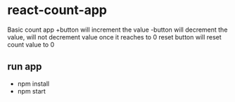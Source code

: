 # react-count-app

Basic count app
+button will increment the value
-button will decrement the value, will not decrement value once it reaches to 0
reset button will reset count value to 0

## run app
- npm install
- npm start
